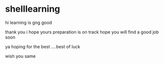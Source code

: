 # shelllearning
hi learning is gng good

thank you i hope yours preparation is on track hope you will find a good job soon

ya hoping for the best ....best of luck

wish you same 
